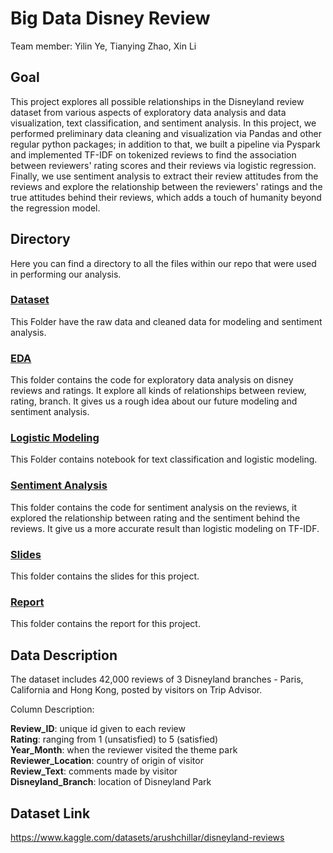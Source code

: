 # Big Data Disney Review

Team member: Yilin Ye, Tianying Zhao, Xin Li


## Goal

This project explores all possible relationships in the Disneyland review dataset from various aspects of exploratory data analysis and data visualization, text classification, and sentiment analysis. In this project, we performed preliminary data cleaning and visualization via Pandas and other regular python packages; in addition to that, we built a pipeline via Pyspark and implemented TF-IDF on tokenized reviews to find the association between reviewers' rating scores and their reviews via logistic regression. Finally, we use sentiment analysis to extract their review attitudes from the reviews and explore the relationship between the reviewers' ratings and the true attitudes behind their reviews, which adds a touch of humanity beyond the regression model. 


## Directory
Here you can find a directory to all the files within our repo that were used in performing our analysis.

### [Dataset](https://github.com/Yilin-Ye/big_data_disney_review/tree/main/dataset)
This Folder have the raw data and cleaned data for modeling and sentiment analysis. 

### [EDA](https://github.com/Yilin-Ye/big_data_disney_review/tree/main/EDA)
This folder contains the code for exploratory data analysis on disney reviews and ratings. It explore all kinds of relationships between review, rating, branch. It gives us a rough idea about our future modeling and sentiment analysis.

### [Logistic Modeling](https://github.com/Yilin-Ye/big_data_disney_review/tree/main/logistic_modeling)
This Folder contains notebook for text classification and logistic modeling.

### [Sentiment Analysis](https://github.com/Yilin-Ye/big_data_disney_review/tree/main/Sentiment_Analysis)
This folder contains the code for sentiment analysis on the reviews, it explored the relationship between rating and the sentiment behind the reviews. It give us a more accurate result than logistic modeling on TF-IDF.

### [Slides](https://github.com/Yilin-Ye/big_data_disney_review/tree/main/Slide)
This folder contains the slides for this project.

### [Report](https://github.com/Yilin-Ye/big_data_disney_review/tree/main/Report)
This folder contains the report for this project.



## Data Description

The dataset includes 42,000 reviews of 3 Disneyland branches - Paris, California and Hong Kong, posted by visitors on Trip Advisor.

Column Description:

 **Review_ID**: unique id given to each review\
 **Rating**: ranging from 1 (unsatisfied) to 5 (satisfied)\
 **Year_Month**: when the reviewer visited the theme park\
 **Reviewer_Location**: country of origin of visitor\
 **Review_Text**: comments made by visitor\
 **Disneyland_Branch**: location of Disneyland Park



## Dataset Link
https://www.kaggle.com/datasets/arushchillar/disneyland-reviews
